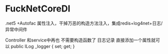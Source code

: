 # FuckNetCoreDI
.net5 +Autofac  属性注入，干掉万恶的构造方法注入，集成redis+log4net+日志/异常中间件

Controller 和service中再也 不需要构造函数了
日志记录 直接添加一个属性就可以 public ILog _logger { set; get; }
